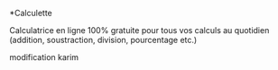 *Calculette

Calculatrice en ligne 100% gratuite pour tous vos calculs au quotidien (addition, soustraction, division, pourcentage etc.)

modification karim
